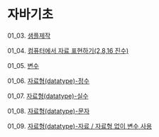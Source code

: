 # 자바기초

01_03. [샘플제작](https://github.com/Domo9610/java-study/tree/main/Chapter1/ch03)

01_04. [컴퓨터에서 자료 표현하기(2,8,16 진수)](https://github.com/Domo9610/java-study/tree/main/Chapter1/ch04)

01_05. [변수](https://github.com/Domo9610/java-study/tree/main/Chapter1/ch05)

01_06. [자료형(datatype)-정수](https://github.com/Domo9610/java-study/tree/main/Chapter1/ch06)

01_07. [자료형(datatype)-실수](https://github.com/Domo9610/java-study/tree/main/Chapter1/ch07)

01_08. [자료형(datatype)-문자](https://github.com/Domo9610/java-study/tree/main/Chapter1/ch08)

01_09. [자료형(datatype)-자료 / 자료형 없이 변수 사용](https://github.com/Domo9610/java-study/tree/main/Chapter1/ch09)

